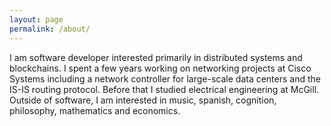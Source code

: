 ```yaml
---
layout: page
permalink: /about/
---
```


I am software developer interested primarily in distributed systems and blockchains. I spent a few years working on networking projects at Cisco Systems including a network controller for large-scale data centers and the IS-IS routing protocol. Before that I studied electrical engineering at McGill. Outside of software, I am interested in music, spanish, cognition, philosophy, mathematics and economics.

